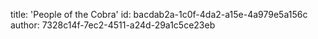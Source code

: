 title: 'People of the Cobra'
id: bacdab2a-1c0f-4da2-a15e-4a979e5a156c
author: 7328c14f-7ec2-4511-a24d-29a1c5ce23eb
